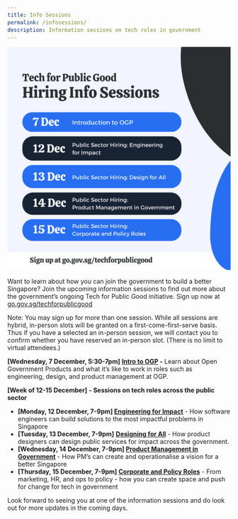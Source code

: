 ```yaml
---
title: Info Sessions
permalink: /infosessions/
description: Information sessions on tech roles in government
---
```

![infosessions](/images/infosessions.png) 

Want to learn about how you can join the government to build a better Singapore? Join the upcoming information sessions to find out more about the government’s ongoing Tech for Public Good initiative. Sign up now at [go.gov.sg/techforpublicgood](https://go.gov.sg/techforpublicgood)

Note: You may sign up for more than one session. While all sessions are hybrid, in-person slots will be granted on a first-come-first-serve basis. Thus if you have a selected an in-person session, we will contact you to confirm whether you have reserved an in-person slot. (There is no limit to virtual attendees.)


**\[Wednesday, 7 December, 5:30-7pm\]** **[Intro to OGP](https://go.gov.sg/techforpublicgood) \-** Learn about Open Government Products and what it’s like to work in roles such as engineering, design, and product management at OGP.

**\[Week of 12-15 December\]** **\- Sessions on tech roles across the public sector**

*   **\[Monday, 12 December, 7-9pm\] [Engineering for Impact](https://go.gov.sg/techforpublicgood)** \- How software engineers can build solutions to the most impactful problems in Singapore
*   **\[Tuesday, 13 December, 7-9pm\]** **[Designing for All](https://go.gov.sg/techforpublicgood)** \- How product designers can design public services for impact across the government.
*   **\[Wednesday, 14 December, 7-9pm\] [Product Management in Government](https://go.gov.sg/techforpublicgood)** \- How PM’s can create and operationalise a vision for a better Singapore
*   **\[Thursday, 15 December, 7-9pm\] [Corporate and Policy Roles](https://go.gov.sg/techforpublicgood)** \- From marketing, HR, and ops to policy - how you can create space and push for change for tech in government

Look forward to seeing you at one of the information sessions and do look out for more updates in the coming days.